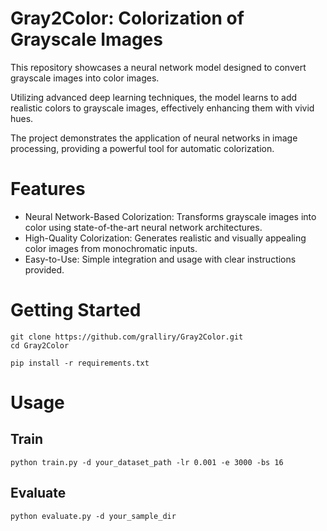 # Gray2Color: Colorization of Grayscale Images

This repository showcases a neural network model designed to convert grayscale images into color images.

Utilizing advanced deep learning techniques, the model learns to add realistic colors to grayscale images, effectively enhancing them with vivid hues.

The project demonstrates the application of neural networks in image processing, providing a powerful tool for automatic
colorization.

# Features

- Neural Network-Based Colorization: Transforms grayscale images into color using state-of-the-art neural network
  architectures.
- High-Quality Colorization: Generates realistic and visually appealing color images from monochromatic inputs.
- Easy-to-Use: Simple integration and usage with clear instructions provided.

# Getting Started

```shell
git clone https://github.com/gralliry/Gray2Color.git
cd Gray2Color
```

```shell
pip install -r requirements.txt
```

# Usage

## Train

```shell
python train.py -d your_dataset_path -lr 0.001 -e 3000 -bs 16
```

## Evaluate

```shell
python evaluate.py -d your_sample_dir
```
